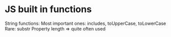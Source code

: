 # JS built in functions

String functions:
Most important ones: includes, toUpperCase, toLowerCase
Rare: substr
Property length => quite often used